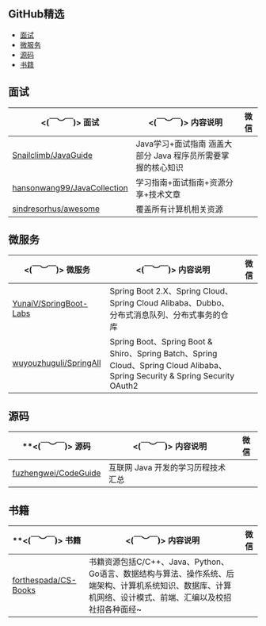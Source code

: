 ## GitHub精选

-  [面试](https://github.com/GenuineXiaofuzi/JavaSharing/blob/master/GitHub/GitHub.md#%E9%9D%A2%E8%AF%95)
- [微服务](https://github.com/GenuineXiaofuzi/JavaSharing/blob/master/GitHub/GitHub.md#%E5%BE%AE%E6%9C%8D%E5%8A%A1)
- [源码](https://github.com/GenuineXiaofuzi/JavaSharing/blob/master/GitHub/GitHub.md#%E6%BA%90%E7%A0%81)
- [书籍](https://github.com/GenuineXiaofuzi/JavaSharing/blob/master/GitHub/GitHub.md#%E4%B9%A6%E7%B1%8D)



## 面试



| **<(￣︶￣)> 面试**                                          | **<(￣︶￣)> 内容说明**                                      | 微信 |
| ------------------------------------------------------------ | ------------------------------------------------------------ | ---- |
| [Snailclimb/JavaGuide](https://github.com/Snailclimb/JavaGuide) | Java学习+面试指南 涵盖大部分 Java 程序员所需要掌握的核心知识 |      |
| [hansonwang99/JavaCollection](https://github.com/hansonwang99/JavaCollection) | 学习指南+面试指南+资源分享+技术文章                          |      |
| [sindresorhus/awesome](https://github.com/sindresorhus/awesome) | 覆盖所有计算机相关资源                                       |      |

## 微服务



| **<(￣︶￣)> 微服务**                                        | **<(￣︶￣)> 内容说明**                                      | 微信 |
| ------------------------------------------------------------ | ------------------------------------------------------------ | ---- |
| [YunaiV/SpringBoot-Labs](https://github.com/YunaiV/SpringBoot-Labs) | Spring Boot 2.X、Spring Cloud、Spring Cloud Alibaba、Dubbo、分布式消息队列、分布式事务的仓库 |      |
| [wuyouzhuguli/SpringAll](https://github.com/wuyouzhuguli/SpringAll) | Spring Boot、Spring Boot & Shiro、Spring Batch、Spring Cloud、Spring Cloud Alibaba、Spring Security & Spring Security OAuth2 |      |

## 源码



| **<(￣︶￣)> 源码                                            | **<(￣︶￣)> 内容说明**            | 微信 |
| ------------------------------------------------------------ | ---------------------------------- | ---- |
| [fuzhengwei/CodeGuide](https://github.com/fuzhengwei/CodeGuide) | 互联网 Java 开发的学习历程技术汇总 |      |



## 书籍



| **<(￣︶￣)> 书籍                                            | **<(￣︶￣)> 内容说明**                                      | 微信 |
| ------------------------------------------------------------ | ------------------------------------------------------------ | ---- |
| [forthespada/CS-Books](https://github.com/forthespada/CS-Books) | 书籍资源包括C/C++、Java、Python、Go语言、数据结构与算法、操作系统、后端架构、计算机系统知识、数据库、计算机网络、设计模式、前端、汇编以及校招社招各种面经~ |      |

